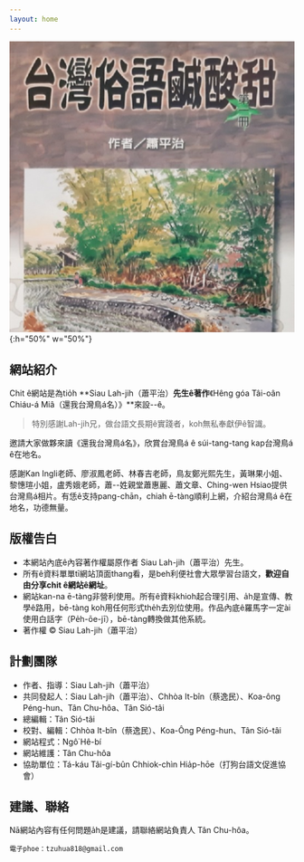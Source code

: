 ```yaml
---
layout: home
---
```


![](./too5/thauiah.jpg){:h="50%" w="50%"}

## 網站紹介

Chit ê網站是為tio̍h **Siau Lah-jih（蕭平治）**先生ê著作**《Hêng góa Tâi-oân Chiáu-á Miâ（還我台灣鳥á名）》**來設--ê。

> 特別感謝Lah-jih兄，做台語文長期ê實踐者，koh無私奉獻伊ê智識。

邀請大家做夥來讀《還我台灣鳥á名》，欣賞台灣鳥á ê súi-tang-tang kap台灣鳥á ê在地名。

感謝Kan Ingli老師、廖淑鳳老師、林春吉老師，鳥友鄭光熙先生，黃琳果小姐、黎憓瑄小姐，盧秀娥老師，蕭--姓親堂蕭惠麗、蕭文章、Ching-wen Hsiao提供台灣鳥á相片。有恁ê支持pang-chān，chiah ē-tàng順利上網，介紹台灣鳥á ê在地名，功德無量。

## 版權告白
* 本網站內底ê內容著作權屬原作者 Siau Lah-jih（蕭平治）先生。
* 所有ê資料單單tī網站頂面thang看，是beh利便社會大眾學習台語文，**歡迎自由分享chit ê網站ê網址**。
* 網站kan-na ē-tàng非營利使用。所有ê資料khioh起合理引用、a̍h是宣傳、教學ê路用，bē-tàng koh用任何形式the̍h去別位使用。作品內底ê羅馬字一定ài使用白話字（Pe̍h-ōe-jī），bē-tàng轉換做其他系統。
* 著作權 © Siau Lah-jih（蕭平治）

## 計劃團隊
* 作者、指導：Siau Lah-jih（蕭平治）
* 共同發起人：Siau Lah-jih（蕭平治）、Chhòa It-bîn（蔡逸民）、Koa-ông Péng-hun、Tân Chu-hôa、Tân Sió-tâi
* 總編輯：Tân Sió-tâi
* 校對、編輯：Chhòa It-bîn（蔡逸民）、Koa-Ông Péng-hun、Tân Sió-tâi
* 網站程式：Ngô͘ Hê-bí
* 網站維護：Tân Chu-hôa
* 協助單位：Tá-káu Tâi-gí-bûn Chhiok-chìn Hia̍p-hōe（打狗台語文促進協會）

## 建議、聯絡
Nā網站內容有任何問題a̍h是建議，請聯絡網站負責人 Tân Chu-hôa。

    電子phoe：tzuhua818@gmail.com
